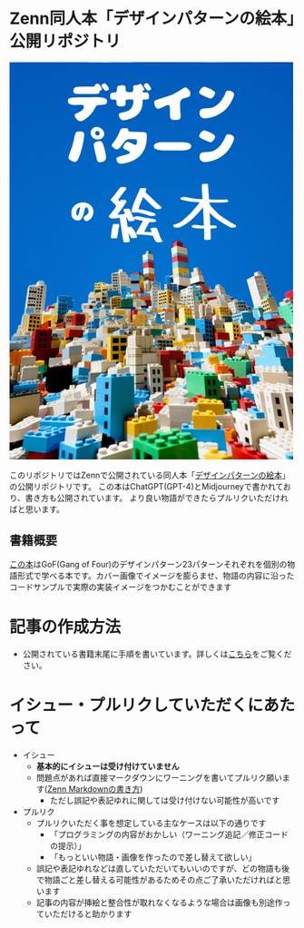 # Zenn同人本「デザインパターンの絵本」公開リポジトリ
[![](/books/84487f17784b44/cover.png)](https://zenn.dev/mossan_hoshi/books/84487f17784b44)


このリポジトリではZennで公開されている同人本「[デザインパターンの絵本](https://zenn.dev/mossan_hoshi/books/84487f17784b44)」の公開リポジトリです。
この本はChatGPT(GPT-4)とMidjourneyで書かれており、書き方も公開されています。
より良い物語ができたらプルリクいただければと思います。

## 書籍概要 
[この本](https://zenn.dev/mossan_hoshi/books/84487f17784b44)はGoF(Gang of Four)のデザインパターン23パターンそれぞれを個別の物語形式で学べる本です。カバー画像でイメージを膨らませ、物語の内容に沿ったコードサンプルで実際の実装イメージをつかむことができます

# 記事の作成方法
- 公開されている書籍末尾に手順を書いています。詳しくは[こちら](https://zenn.dev/mossan_hoshi/books/84487f17784b44/viewer/closing#%E3%81%93%E3%81%AE%E6%9C%AC%E3%81%AE%E4%BD%9C%E3%82%8A%E6%96%B9)をご覧ください。

# イシュー・プルリクしていただくにあたって
- イシュー
  - **基本的にイシューは受け付けていません**
  - 問題点があれば直接マークダウンにワーニングを書いてプルリク願います([Zenn Markdownの書き方](https://zenn.dev/zenn/articles/markdown-guide#%E3%83%A1%E3%83%83%E3%82%BB%E3%83%BC%E3%82%B8))
    - ただし誤記や表記ゆれに関しては受け付けない可能性が高いです
- プルリク
  - プルリクいただく事を想定している主なケースは以下の通りです
    - 「プログラミングの内容がおかしい（ワーニング追記／修正コードの提示）」
    - 「もっといい物語・画像を作ったので差し替えて欲しい」
  - 誤記や表記ゆれなどは直していただいてもいいのですが、どの物語も後で物語ごと差し替える可能性があるためその点ご了承いただければと思います
  - 記事の内容が挿絵と整合性が取れなくなるような場合は画像も別途作っていただけると助かります
